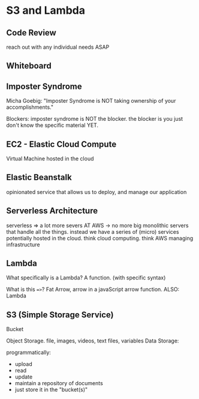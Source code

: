 # S3 and Lambda

## Code Review

reach out with any individual needs ASAP

## Whiteboard

## Imposter Syndrome

Micha Goebig: "Imposter Syndrome is NOT taking ownership of your accomplishments."

Blockers:  imposter syndrome is NOT the blocker.  the blocker is you just don't know the specific material YET.

## EC2 - Elastic Cloud Compute

Virtual Machine hosted in the cloud

## Elastic Beanstalk

opinionated service that allows us to deploy, and manage our application

## Serverless Architecture

serverless => a lot more severs AT AWS -> no more big monolithic servers that handle all the things.  instead we have a series of (micro) services potentially hosted in the cloud.  think cloud computing.  think AWS managing infrastructure


## Lambda

What specifically is a Lambda?  A function.  (with specific syntax)

What is this `=>`?  Fat Arrow, arrow in a javaScript arrow function.  ALSO: Lambda

## S3 (Simple Storage Service)

Bucket

Object Storage.  file, images, videos, text files, variables
Data Storage:

programmatically:
- upload
- read
- update
- maintain a repository of documents
- just store it in the "bucket(s)"
